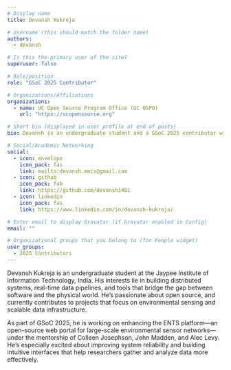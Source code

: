 ```yaml
---
# Display name
title: Devansh Kukreja

# Username (this should match the folder name)
authors:
  - devansh

# Is this the primary user of the site?
superuser: false

# Role/position
role: "GSoC 2025 Contributor"

# Organizations/Affiliations
organizations:
  - name: UC Open Source Program Office (UC OSPO)
    url: "https://ucopensource.org"

# Short bio (displayed in user profile at end of posts)
bio: Devansh is an undergraduate student and a GSoC 2025 contributor with UC OSPO, focusing on large-scale sensor networks for ENTS.

# Social/Academic Networking
social:
  - icon: envelope
    icon_pack: fas
    link: mailto:devansh.mmis@gmail.com
  - icon: github
    icon_pack: fab
    link: https://github.com/devansh1401
  - icon: linkedin
    icon_pack: fas
    link: https://www.linkedin.com/in/devansh-kukreja/

# Enter email to display Gravatar (if Gravatar enabled in Config)
email: ""

# Organizational groups that you belong to (for People widget)
user_groups:
  - 2025 Contributors
---
```


Devansh Kukreja is an undergraduate student at the Jaypee Institute of Information Technology, India. His interests lie in building distributed systems, real-time data pipelines, and tools that bridge the gap between software and the physical world. He’s passionate about open source, and currently contributes to projects that focus on environmental sensing and scalable data infrastructure.

As part of GSoC 2025, he is working on enhancing the ENTS platform—an open-source web portal for large-scale environmental sensor networks—under the mentorship of Colleen Josephson, John Madden, and Alec Levy. He’s especially excited about improving system reliability and building intuitive interfaces that help researchers gather and analyze data more effectively.
